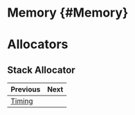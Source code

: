 Memory {#Memory}
===

# Allocators
## Stack Allocator

<div class="section_buttons">
 
| Previous          |                              Next |
|:------------------|----------------------------------:|
| [Timing](Timing.md) |  |
 
</div>
